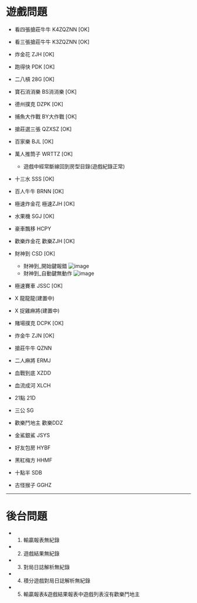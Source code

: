 # **遊戲問題**

* 看四張搶莊牛牛 K4ZQZNN [OK]
* 看三張搶莊牛牛 K3ZQZNN [OK]
* 炸金花 ZJH [OK]
* 跑得快 PDK [OK]
* 二八槓 28G [OK]
* 寶石消消樂 BS消消樂 [OK]
* 德州撲克 DZPK [OK]
* 捕魚大作戰 BY大作戰 [OK]
* 搶莊選三張 QZXSZ [OK]
* 百家樂 BJL [OK]
* 萬人推筒子 WRTTZ [OK]
    * 遊戲中經常斷線回到房型目錄(遊戲紀錄正常)
* 十三水 SSS [OK]
* 百人牛牛 BRNN [OK]

* 極速炸金花 極速ZJH [OK]
* 水果機 SGJ [OK]
* 豪車飄移 HCPY 
* 歡樂炸金花 歡樂ZJH [OK]

* 財神到 CSD [OK]
    * 財神到_開始鍵報錯
      ![image](https://i.imgur.com/2bctoUC.jpg)
    * 財神到_自動鍵無動作
      ![image](https://i.imgur.com/qRvo5EZ.jpg)
		
* 極速賽車 JSSC [OK]
* X 龍龍龍(建置中)
* X 捉雞麻將(建置中)
* 賭場撲克 DCPK [OK]
* 炸金牛 ZJN [OK]

* 搶莊牛牛 QZNN
* 二人麻將 ERMJ
* 血戰到底 XZDD
* 血流成河 XLCH
* 21點 21D
* 三公 SG
* 歡樂鬥地主 歡樂DDZ
* 金鯊銀鯊 JSYS
* 好友包房 HYBF
* 黑紅梅方 HHMF
* 十點半 SDB
* 古怪猴子 GGHZ

---

# **後台問題**
* 1. 輸贏報表無紀錄
* 2. 遊戲結果無紀錄
* 3. 對局日誌解析無紀錄
* 4. 積分遊戲對局日誌解析無紀錄
* 5. 輸贏報表&遊戲結果報表中遊戲列表沒有歡樂鬥地主
